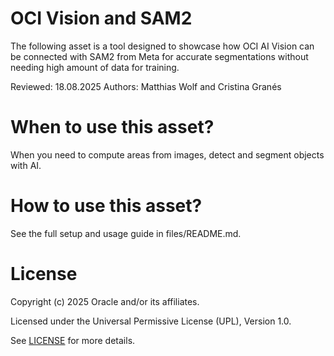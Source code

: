# OCI Vision and SAM2
 
The following asset is a tool designed to showcase how OCI AI Vision can be connected with SAM2 from Meta for accurate segmentations without needing high amount of data for training.
 
 
Reviewed: 18.08.2025
Authors: Matthias Wolf and Cristina Granés
 
# When to use this asset?
 
When you need to compute areas from images, detect and segment objects with AI.
 
# How to use this asset?
 
See the full setup and usage guide in files/README.md.

 
# License
 
Copyright (c) 2025 Oracle and/or its affiliates.
 
Licensed under the Universal Permissive License (UPL), Version 1.0.
 
See [LICENSE](LICENSE) for more details.
